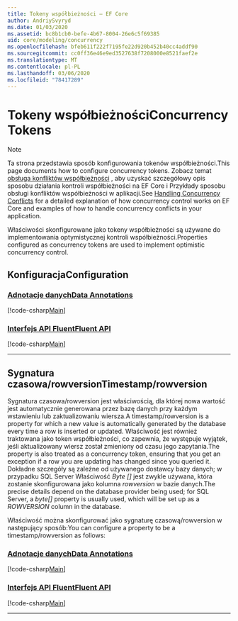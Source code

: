 ```yaml
---
title: Tokeny współbieżności — EF Core
author: AndriySvyryd
ms.date: 01/03/2020
ms.assetid: bc8b1cb0-befe-4b67-8004-26e6c5f69385
uid: core/modeling/concurrency
ms.openlocfilehash: bfeb611f222f7195fe22d920b452b40cc4addf90
ms.sourcegitcommit: cc0ff36e46e9ed3527638f7208000e8521faef2e
ms.translationtype: MT
ms.contentlocale: pl-PL
ms.lasthandoff: 03/06/2020
ms.locfileid: "78417289"
---
```

# <a name="concurrency-tokens"></a><span data-ttu-id="04801-102">Tokeny współbieżności</span><span class="sxs-lookup"><span data-stu-id="04801-102">Concurrency Tokens</span></span>

> [!NOTE]
> <span data-ttu-id="04801-103">Ta strona przedstawia sposób konfigurowania tokenów współbieżności.</span><span class="sxs-lookup"><span data-stu-id="04801-103">This page documents how to configure concurrency tokens.</span></span> <span data-ttu-id="04801-104">Zobacz temat [obsługa konfliktów współbieżności](../saving/concurrency.md) , aby uzyskać szczegółowy opis sposobu działania kontroli współbieżności na EF Core i Przykłady sposobu obsługi konfliktów współbieżności w aplikacji.</span><span class="sxs-lookup"><span data-stu-id="04801-104">See [Handling Concurrency Conflicts](../saving/concurrency.md) for a detailed explanation of how concurrency control works on EF Core and examples of how to handle concurrency conflicts in your application.</span></span>

<span data-ttu-id="04801-105">Właściwości skonfigurowane jako tokeny współbieżności są używane do implementowania optymistycznej kontroli współbieżności.</span><span class="sxs-lookup"><span data-stu-id="04801-105">Properties configured as concurrency tokens are used to implement optimistic concurrency control.</span></span>

## <a name="configuration"></a><span data-ttu-id="04801-106">Konfiguracja</span><span class="sxs-lookup"><span data-stu-id="04801-106">Configuration</span></span>

### <a name="data-annotations"></a>[<span data-ttu-id="04801-107">Adnotacje danych</span><span class="sxs-lookup"><span data-stu-id="04801-107">Data Annotations</span></span>](#tab/data-annotations)

[!code-csharp[Main](../../../samples/core/Modeling/DataAnnotations/Concurrency.cs?name=Concurrency&highlight=5)]

### <a name="fluent-api"></a>[<span data-ttu-id="04801-108">Interfejs API Fluent</span><span class="sxs-lookup"><span data-stu-id="04801-108">Fluent API</span></span>](#tab/fluent-api)

[!code-csharp[Main](../../../samples/core/Modeling/FluentAPI/Concurrency.cs?name=Concurrency&highlight=5)]

***

## <a name="timestamprowversion"></a><span data-ttu-id="04801-109">Sygnatura czasowa/rowversion</span><span class="sxs-lookup"><span data-stu-id="04801-109">Timestamp/rowversion</span></span>

<span data-ttu-id="04801-110">Sygnatura czasowa/rowversion jest właściwością, dla której nowa wartość jest automatycznie generowana przez bazę danych przy każdym wstawieniu lub zaktualizowaniu wiersza.</span><span class="sxs-lookup"><span data-stu-id="04801-110">A timestamp/rowversion is a property for which a new value is automatically generated by the database every time a row is inserted or updated.</span></span> <span data-ttu-id="04801-111">Właściwość jest również traktowana jako token współbieżności, co zapewnia, że występuje wyjątek, jeśli aktualizowany wiersz został zmieniony od czasu jego zapytania.</span><span class="sxs-lookup"><span data-stu-id="04801-111">The property is also treated as a concurrency token, ensuring that you get an exception if a row you are updating has changed since you queried it.</span></span> <span data-ttu-id="04801-112">Dokładne szczegóły są zależne od używanego dostawcy bazy danych; w przypadku SQL Server Właściwość *Byte []* jest zwykle używana, która zostanie skonfigurowana jako kolumna *rowversion* w bazie danych.</span><span class="sxs-lookup"><span data-stu-id="04801-112">The precise details depend on the database provider being used; for SQL Server, a *byte[]* property is usually used, which will be set up as a *ROWVERSION* column in the database.</span></span>

<span data-ttu-id="04801-113">Właściwość można skonfigurować jako sygnaturę czasową/rowversion w następujący sposób:</span><span class="sxs-lookup"><span data-stu-id="04801-113">You can configure a property to be a timestamp/rowversion as follows:</span></span>

### <a name="data-annotations"></a>[<span data-ttu-id="04801-114">Adnotacje danych</span><span class="sxs-lookup"><span data-stu-id="04801-114">Data Annotations</span></span>](#tab/data-annotations)

[!code-csharp[Main](../../../samples/core/Modeling/DataAnnotations/Timestamp.cs?name=Timestamp&highlight=7)]

### <a name="fluent-api"></a>[<span data-ttu-id="04801-115">Interfejs API Fluent</span><span class="sxs-lookup"><span data-stu-id="04801-115">Fluent API</span></span>](#tab/fluent-api)

[!code-csharp[Main](../../../samples/core/Modeling/FluentAPI/Timestamp.cs?name=Timestamp&highlight=9,17)]

***
